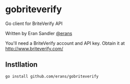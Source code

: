 # gobriteverify
Go client for BriteVerify API

Written by Eran Sandler [@erans](https://twitter.com/erans)

You'll need a BriteVerify account and API key. Obtain it at http://www.briteverify.com/

## Instllation
`go install github.com/erans/gobriteverify`
